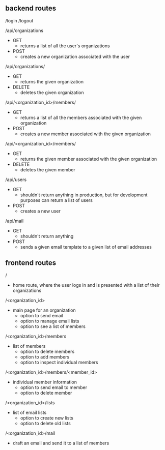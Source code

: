 ## backend routes

/login
/logout

/api/organizations
  - GET
    - returns a list of all the user's organizations
  - POST
    - creates a new organization associated with the user

/api/organizations/<id>
  - GET
    - returns the given organization
  - DELETE
    - deletes the given organization

/api/<organization_id>/members/
  - GET
    - returns a list of all the members associated with the given organization
  - POST
    - creates a new member associated with the given organization

/api/<organization_id>/members/<id>
  - GET
    - returns the given member associated with the given organization
  - DELETE
    - deletes the given member

/api/users
  - GET
    - shouldn't return anything in production, but for development purposes can return a list of users
  - POST
    - creates a new user

/api/mail
  - GET
    - shouldn't return anything
  - POST
    - sends a given email template to a given list of email addresses

## frontend routes

/
  - home route, where the user logs in and is presented with a list of their organizations

/<organization_id>
  - main page for an organization
    - option to send email
    - option to manage email lists
    - option to see a list of members

/<organization_id>/members
  - list of members
    - option to delete members
    - option to add members
    - option to inspect individual members

/<organization_id>/members/<member_id>
  - individual member information
    - option to send email to member
    - option to delete member

/<organization_id>/lists
  - list of email lists
    - option to create new lists
    - option to delete old lists

/<organization_id>/mail
  - draft an email and send it to a list of members

